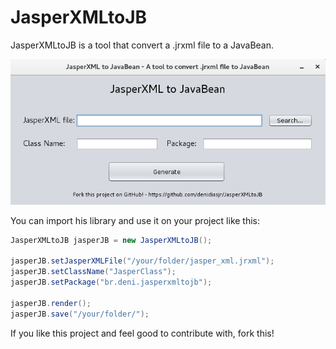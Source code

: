 # JasperXMLtoJB
JasperXMLtoJB is a tool that convert a .jrxml file to a JavaBean.

![alt text](jasperxmltojb.png)

You can import his library and use it on your project like this:

```java
JasperXMLtoJB jasperJB = new JasperXMLtoJB();
        
jasperJB.setJasperXMLFile("/your/folder/jasper_xml.jrxml");        
jasperJB.setClassName("JasperClass");        
jasperJB.setPackage("br.deni.jasperxmltojb");

jasperJB.render();        
jasperJB.save("/your/folder/");

```

If you like this project and feel good to contribute with, fork this!